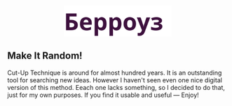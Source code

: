 <center>
<img src="design/LogoWine.svg"  height="70"/>
</center>

## Make It Random!

Cut-Up Technique is around for almost hundred years. It is an outstanding tool for searching new ideas. However I haven't seen even one nice digital version of this method. Eeach one lacks something, so I decided to do that, just for my own purposes. If you find it usable and useful — Enjoy!
